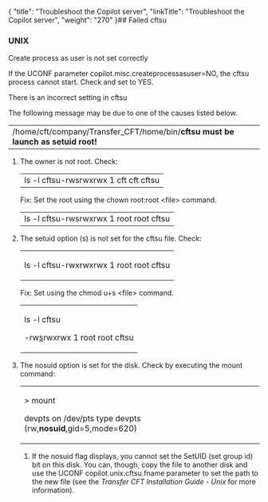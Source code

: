 {
    "title": "Troubleshoot the Copilot server",
    "linkTitle": "Troubleshoot the Copilot server",
    "weight": "270"
}## Failed cftsu

### UNIX

Create process as user is not set correctly

If the UCONF parameter copilot.misc.createprocessasuser=NO, the cftsu process cannot start. Check and set to YES.

There is an incorrect setting in cftsu

The following message may be due to one of the causes listed below.

<table data-cellspacing="0">
<tbody>
<tr class="odd">
<td>/home/cft/company/Transfer_CFT/home/bin/<strong>cftsu must be launch as setuid root!</strong></td>
</tr>
</tbody>
</table>

1.  The owner is not root. Check:  

    <table data-cellspacing="0">
    <tbody>
    <tr class="odd">
    <td>ls -l cftsu-rwsrwxrwx 1 cft cft cftsu</td>
    </tr>
    </tbody>
    </table>

    Fix: Set the root using the chown root:root &lt;file> command.

    <table data-cellspacing="0">
    <tbody>
    <tr class="odd">
    <td>ls -l cftsu-rwsrwxrwx 1 <span>root root</span> cftsu</td>
    </tr>
    </tbody>
    </table>

2.  The setuid option (s) is not set for the cftsu file. Check:  

    <table data-cellspacing="0">
    <tbody>
    <tr class="odd">
    <td><p>ls -l cftsu-rwxrwxrwx 1 root root cftsu</p></td>
    </tr>
    </tbody>
    </table>

    Fix: Set using the chmod u+s &lt;file> command.

    <table data-cellspacing="0">
    <tbody>
    <tr class="odd">
    <td><p>ls -l cftsu</p>
    <p>-rw<u>s</u>rwxrwx 1 root root cftsu</p></td>
    </tr>
    </tbody>
    </table>

3.  The nosuid option is set for the disk. Check by executing the mount command:  
    <table data-cellspacing="0">
    <tbody>
    <tr class="odd">
    <td><p>&gt; mount</p>
    <p>devpts on /dev/pts type devpts (rw,<strong>nosuid</strong>,gid=5,mode=620)</p></td>
    </tr>
    </tbody>
    </table>

    1.  If the nosuid flag displays, you cannot set the SetUID (set group id) bit on this disk. You can, though, copy the file to another disk and use the UCONF copilot.unix.cftsu.fname parameter to set the path to the new file (see the *Transfer CFT Installation Guide - Unix* for more information).
